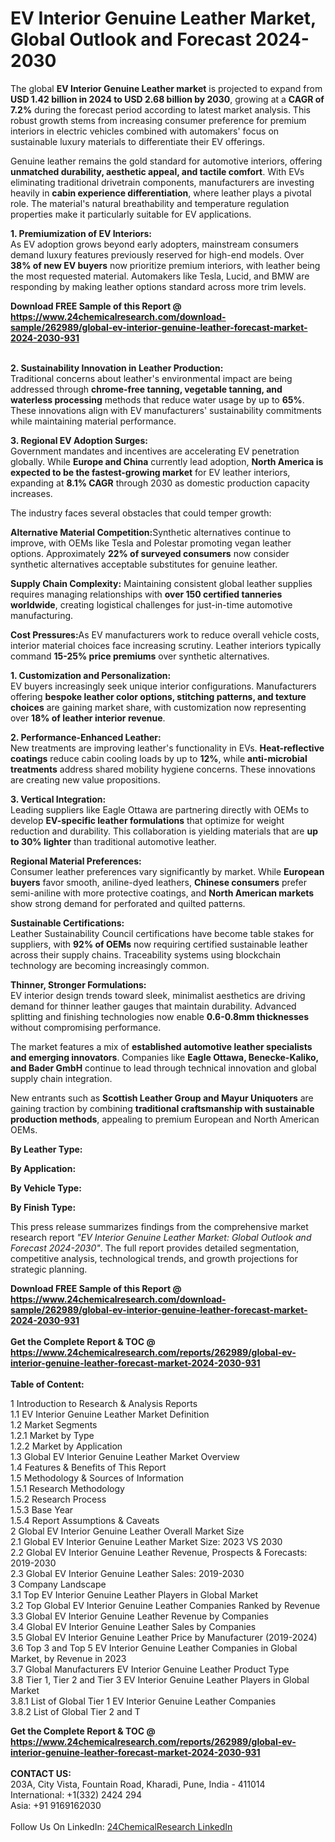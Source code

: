 <h1>EV Interior Genuine Leather Market, Global Outlook and Forecast 2024-2030</h1><p>The global <strong>EV Interior Genuine Leather market</strong> is projected to expand from <strong>USD 1.42 billion in 2024 to USD 2.68 billion by 2030</strong>, growing at a <strong>CAGR of 7.2%</strong> during the forecast period according to latest market analysis. This robust growth stems from increasing consumer preference for premium interiors in electric vehicles combined with automakers' focus on sustainable luxury materials to differentiate their EV offerings.</p><p>Genuine leather remains the gold standard for automotive interiors, offering <strong>unmatched durability, aesthetic appeal, and tactile comfort</strong>. With EVs eliminating traditional drivetrain components, manufacturers are investing heavily in <strong>cabin experience differentiation</strong>, where leather plays a pivotal role. The material's natural breathability and temperature regulation properties make it particularly suitable for EV applications.</p><p><strong>1. Premiumization of EV Interiors:</strong><br>
As EV adoption grows beyond early adopters, mainstream consumers demand luxury features previously reserved for high-end models. Over <strong>38% of new EV buyers</strong> now prioritize premium interiors, with leather being the most requested material. Automakers like Tesla, Lucid, and BMW are responding by making leather options standard across more trim levels.</p><div><b>Download FREE Sample of this Report @ 
            <a href="https://www.24chemicalresearch.com/download-sample/262989/global-ev-interior-genuine-leather-forecast-market-2024-2030-931">
            https://www.24chemicalresearch.com/download-sample/262989/global-ev-interior-genuine-leather-forecast-market-2024-2030-931</a></b></div><br><p><strong>2. Sustainability Innovation in Leather Production:</strong><br>
Traditional concerns about leather's environmental impact are being addressed through <strong>chrome-free tanning, vegetable tanning, and waterless processing</strong> methods that reduce water usage by up to <strong>65%</strong>. These innovations align with EV manufacturers' sustainability commitments while maintaining material performance.</p><p><strong>3. Regional EV Adoption Surges:</strong><br>
Government mandates and incentives are accelerating EV penetration globally. While <strong>Europe and China</strong> currently lead adoption, <strong>North America is expected to be the fastest-growing market</strong> for EV leather interiors, expanding at <strong>8.1% CAGR</strong> through 2030 as domestic production capacity increases.</p><p>The industry faces several obstacles that could temper growth:</p><p><strong>Alternative Material Competition:</strong>Synthetic alternatives continue to improve, with OEMs like Tesla and Polestar promoting vegan leather options. Approximately <strong>22% of surveyed consumers</strong> now consider synthetic alternatives acceptable substitutes for genuine leather.</p><p><strong>Supply Chain Complexity:</strong> Maintaining consistent global leather supplies requires managing relationships with <strong>over 150 certified tanneries worldwide</strong>, creating logistical challenges for just-in-time automotive manufacturing.</p><p><strong>Cost Pressures:</strong>As EV manufacturers work to reduce overall vehicle costs, interior material choices face increasing scrutiny. Leather interiors typically command <strong>15-25% price premiums</strong> over synthetic alternatives.</p><p><strong>1. Customization and Personalization:</strong><br>
EV buyers increasingly seek unique interior configurations. Manufacturers offering <strong>bespoke leather color options, stitching patterns, and texture choices</strong> are gaining market share, with customization now representing over <strong>18% of leather interior revenue</strong>.</p><p><strong>2. Performance-Enhanced Leather:</strong><br>
New treatments are improving leather's functionality in EVs. <strong>Heat-reflective coatings</strong> reduce cabin cooling loads by up to <strong>12%</strong>, while <strong>anti-microbial treatments</strong> address shared mobility hygiene concerns. These innovations are creating new value propositions.</p><p><strong>3. Vertical Integration:</strong><br>
Leading suppliers like Eagle Ottawa are partnering directly with OEMs to develop <strong>EV-specific leather formulations</strong> that optimize for weight reduction and durability. This collaboration is yielding materials that are <strong>up to 30% lighter</strong> than traditional automotive leather.</p><p><strong>Regional Material Preferences:</strong><br>
    Consumer leather preferences vary significantly by market. While <strong>European buyers</strong> favor smooth, aniline-dyed leathers, <strong>Chinese consumers</strong> prefer semi-aniline with more protective coatings, and <strong>North American markets</strong> show strong demand for perforated and quilted patterns.</p><p><strong>Sustainable Certifications:</strong><br>
    Leather Sustainability Council certifications have become table stakes for suppliers, with <strong>92% of OEMs</strong> now requiring certified sustainable leather across their supply chains. Traceability systems using blockchain technology are becoming increasingly common.</p><p><strong>Thinner, Stronger Formulations:</strong><br>
    EV interior design trends toward sleek, minimalist aesthetics are driving demand for thinner leather gauges that maintain durability. Advanced splitting and finishing technologies now enable <strong>0.6-0.8mm thicknesses</strong> without compromising performance.</p><p>The market features a mix of <strong>established automotive leather specialists and emerging innovators</strong>. Companies like <strong>Eagle Ottawa, Benecke-Kaliko, and Bader GmbH</strong> continue to lead through technical innovation and global supply chain integration.</p><p>New entrants such as <strong>Scottish Leather Group and Mayur Uniquoters</strong> are gaining traction by combining <strong>traditional craftsmanship with sustainable production methods</strong>, appealing to premium European and North American OEMs.</p><p><strong>By Leather Type:</strong></p><p><strong>By Application:</strong></p><p><strong>By Vehicle Type:</strong></p><p><strong>By Finish Type:</strong></p><p>This press release summarizes findings from the comprehensive market research report <em>"EV Interior Genuine Leather Market: Global Outlook and Forecast 2024-2030"</em>. The full report provides detailed segmentation, competitive analysis, technological trends, and growth projections for strategic planning.</p><div><b>Download FREE Sample of this Report @ 
            <a href="https://www.24chemicalresearch.com/download-sample/262989/global-ev-interior-genuine-leather-forecast-market-2024-2030-931">
            https://www.24chemicalresearch.com/download-sample/262989/global-ev-interior-genuine-leather-forecast-market-2024-2030-931</a></b></div><br><div><b>Get the Complete Report & TOC @ 
            <a href="https://www.24chemicalresearch.com/reports/262989/global-ev-interior-genuine-leather-forecast-market-2024-2030-931">
            https://www.24chemicalresearch.com/reports/262989/global-ev-interior-genuine-leather-forecast-market-2024-2030-931</a></b></div><br>
            <b>Table of Content:</b><p>1 Introduction to Research & Analysis Reports<br />
    1.1 EV Interior Genuine Leather Market Definition<br />
    1.2 Market Segments<br />
        1.2.1 Market by Type<br />
        1.2.2 Market by Application<br />
    1.3 Global EV Interior Genuine Leather Market Overview<br />
    1.4 Features & Benefits of This Report<br />
    1.5 Methodology & Sources of Information<br />
        1.5.1 Research Methodology<br />
        1.5.2 Research Process<br />
        1.5.3 Base Year<br />
        1.5.4 Report Assumptions & Caveats<br />
2 Global EV Interior Genuine Leather Overall Market Size<br />
    2.1 Global EV Interior Genuine Leather Market Size: 2023 VS 2030<br />
    2.2 Global EV Interior Genuine Leather Revenue, Prospects & Forecasts: 2019-2030<br />
    2.3 Global EV Interior Genuine Leather Sales: 2019-2030<br />
3 Company Landscape<br />
    3.1 Top EV Interior Genuine Leather Players in Global Market<br />
    3.2 Top Global EV Interior Genuine Leather Companies Ranked by Revenue<br />
    3.3 Global EV Interior Genuine Leather Revenue by Companies<br />
    3.4 Global EV Interior Genuine Leather Sales by Companies<br />
    3.5 Global EV Interior Genuine Leather Price by Manufacturer (2019-2024)<br />
    3.6 Top 3 and Top 5 EV Interior Genuine Leather Companies in Global Market, by Revenue in 2023<br />
    3.7 Global Manufacturers EV Interior Genuine Leather Product Type<br />
    3.8 Tier 1, Tier 2 and Tier 3 EV Interior Genuine Leather Players in Global Market<br />
        3.8.1 List of Global Tier 1 EV Interior Genuine Leather Companies<br />
        3.8.2 List of Global Tier 2 and T</p><div><b>Get the Complete Report & TOC @ 
            <a href="https://www.24chemicalresearch.com/reports/262989/global-ev-interior-genuine-leather-forecast-market-2024-2030-931">
            https://www.24chemicalresearch.com/reports/262989/global-ev-interior-genuine-leather-forecast-market-2024-2030-931</a></b></div><br><b>CONTACT US:</b><br>
            203A, City Vista, Fountain Road, Kharadi, Pune, India - 411014<br>
            International: +1(332) 2424 294<br>
            Asia: +91 9169162030 <br><br>
            Follow Us On LinkedIn: <a href="https://www.linkedin.com/company/24chemicalresearch/">24ChemicalResearch LinkedIn</a>